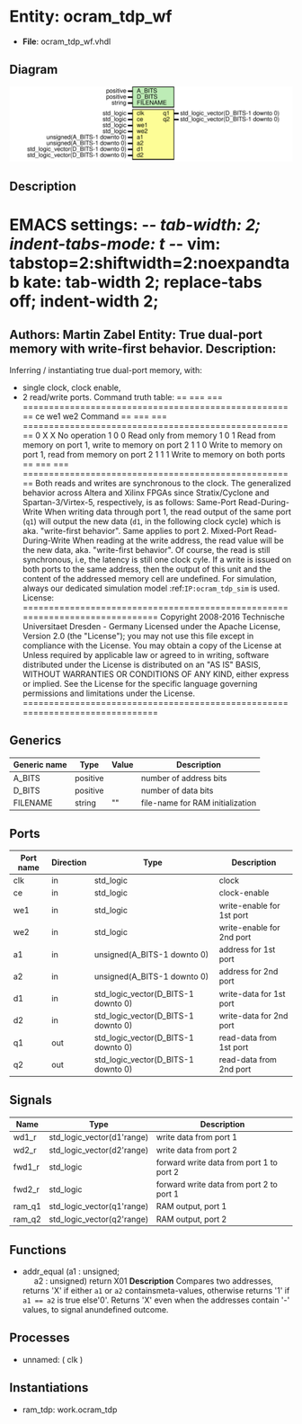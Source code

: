 # Entity: ocram_tdp_wf

- **File**: ocram_tdp_wf.vhdl
## Diagram

![Diagram](ocram_tdp_wf.svg "Diagram")
## Description

EMACS settings: -*-  tab-width: 2; indent-tabs-mode: t -*-
vim: tabstop=2:shiftwidth=2:noexpandtab
kate: tab-width 2; replace-tabs off; indent-width 2;
=============================================================================
Authors:				 	Martin Zabel
Entity:				 	True dual-port memory with write-first behavior.
Description:
-------------------------------------
Inferring / instantiating true dual-port memory, with:
* single clock, clock enable,
* 2 read/write ports.
Command truth table:
== === === =====================================================
ce we1 we2 Command
== === === =====================================================
0   X   X  No operation
1   0   0  Read only from memory
1   0   1  Read from memory on port 1, write to memory on port 2
1   1   0  Write to memory on port 1, read from memory on port 2
1   1   1  Write to memory on both ports
== === === =====================================================
Both reads and writes are synchronous to the clock.
The generalized behavior across Altera and Xilinx FPGAs since
Stratix/Cyclone and Spartan-3/Virtex-5, respectively, is as follows:
Same-Port Read-During-Write
  When writing data through port 1, the read output of the same port
  (``q1``) will output the new data (``d1``, in the following clock cycle)
  which is aka. "write-first behavior".
  Same applies to port 2.
Mixed-Port Read-During-Write
  When reading at the write address, the read value will be the new data,
  aka. "write-first behavior". Of course, the read is still synchronous,
  i.e, the latency is still one clock cyle.
If a write is issued on both ports to the same address, then the output of
this unit and the content of the addressed memory cell are undefined.
For simulation, always our dedicated simulation model :ref:`IP:ocram_tdp_sim`
is used.
License:
=============================================================================
Copyright 2008-2016 Technische Universitaet Dresden - Germany
Licensed under the Apache License, Version 2.0 (the "License");
you may not use this file except in compliance with the License.
You may obtain a copy of the License at
Unless required by applicable law or agreed to in writing, software
distributed under the License is distributed on an "AS IS" BASIS,
WITHOUT WARRANTIES OR CONDITIONS OF ANY KIND, either express or implied.
See the License for the specific language governing permissions and
limitations under the License.
=============================================================================
## Generics

| Generic name | Type     | Value | Description                      |
| ------------ | -------- | ----- | -------------------------------- |
| A_BITS       | positive |       | number of address bits           |
| D_BITS       | positive |       | number of data bits              |
| FILENAME     | string   | ""    | file-name for RAM initialization |
## Ports

| Port name | Direction | Type                                | Description               |
| --------- | --------- | ----------------------------------- | ------------------------- |
| clk       | in        | std_logic                           | clock                     |
| ce        | in        | std_logic                           | clock-enable              |
| we1       | in        | std_logic                           | write-enable for 1st port |
| we2       | in        | std_logic                           | write-enable for 2nd port |
| a1        | in        | unsigned(A_BITS-1 downto 0)         | address for 1st port      |
| a2        | in        | unsigned(A_BITS-1 downto 0)         | address for 2nd port      |
| d1        | in        | std_logic_vector(D_BITS-1 downto 0) | write-data for 1st port   |
| d2        | in        | std_logic_vector(D_BITS-1 downto 0) | write-data for 2nd port   |
| q1        | out       | std_logic_vector(D_BITS-1 downto 0) | read-data from 1st port   |
| q2        | out       | std_logic_vector(D_BITS-1 downto 0) | read-data from 2nd port   |
## Signals

| Name   | Type                       | Description                              |
| ------ | -------------------------- | ---------------------------------------- |
| wd1_r  | std_logic_vector(d1'range) | write data from port 1                   |
| wd2_r  | std_logic_vector(d2'range) | write data from port 2                   |
| fwd1_r | std_logic                  | forward write data from port 1 to port 2 |
| fwd2_r | std_logic                  | forward write data from port 2 to port 1 |
| ram_q1 | std_logic_vector(q1'range) | RAM output, port 1                       |
| ram_q2 | std_logic_vector(q2'range) | RAM output, port 2                       |
## Functions
- addr_equal <font id="function_arguments">(a1 : unsigned;<br><span style="padding-left:20px"> a2 : unsigned) </font> <font id="function_return">return X01 </font>
**Description**
Compares two addresses, returns 'X' if either ``a1`` or ``a2`` containsmeta-values, otherwise returns '1' if ``a1 == a2`` is true else'0'. Returns 'X' even when the addresses contain '-' values, to signal anundefined outcome.
## Processes
- unnamed: ( clk )
## Instantiations

- ram_tdp: work.ocram_tdp
